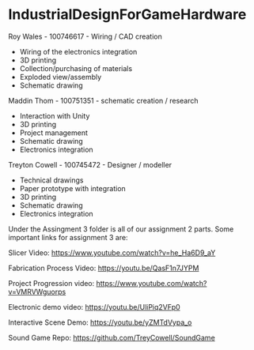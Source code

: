 # IndustrialDesignForGameHardware


Roy Wales - 100746617 - Wiring / CAD creation
  - Wiring of the electronics integration
  - 3D printing
  - Collection/purchasing of materials
  - Exploded view/assembly
  - Schematic drawing


Maddin Thom - 100751351 - schematic creation / research
  - Interaction with Unity
  - 3D printing
  - Project management
  - Schematic drawing
  - Electronics integration


Treyton Cowell - 100745472 - Designer / modeller
  - Technical drawings
  - Paper prototype with integration
  - 3D printing
  - Schematic drawing
  - Electronics integration


Under the Assingment 3 folder is all of our assignment 2 parts. Some important links for assignment 3 are:
  
Slicer Video: https://www.youtube.com/watch?v=he_Ha6D9_aY 

Fabrication Process Video: https://youtu.be/QasF1n7JYPM 

Project Progression video: https://www.youtube.com/watch?v=VMRVWguorps 

Electronic demo video: https://youtu.be/UliPiq2VFp0 

Interactive Scene Demo: https://youtu.be/yZMTdVypa_o 

Sound Game Repo: https://github.com/TreyCowell/SoundGame 
    



